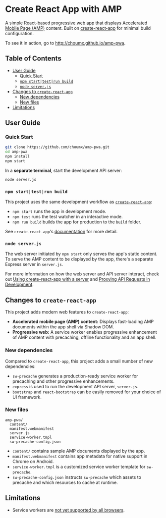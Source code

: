 # Create React App with AMP

A simple React-based [progressive web app](https://addyosmani.com/blog/getting-started-with-progressive-web-apps/) that displays [Accelerated Mobile Page (AMP)](https://ampproject.org) content. Built on [create-react-app](https://github.com/facebookincubator/create-react-app) for minimal build configuration.

To see it in action, go to http://choumx.github.io/amp-pwa.

## Table of Contents
<!-- START doctoc generated TOC please keep comment here to allow auto update -->
<!-- DON'T EDIT THIS SECTION, INSTEAD RE-RUN doctoc TO UPDATE -->


- [User Guide](#user-guide)
  - [Quick Start](#quick-start)
  - [`npm start|test|run build`](#npm-starttestrun-build)
  - [`node server.js`](#node-serverjs)
- [Changes to `create-react-app`](#changes-to-create-react-app)
  - [New dependencies](#new-dependencies)
  - [New files](#new-files)
- [Limitations](#limitations)

<!-- END doctoc generated TOC please keep comment here to allow auto update -->

## User Guide

### Quick Start

```sh
git clone https://github.com/choumx/amp-pwa.git
cd amp-pwa
npm install
npm start
```

In a **separate terminal**, start the development API server:
```sh
node server.js
```

### `npm start|test|run build`

This project uses the same development workflow as [`create-react-app`](https://github.com/facebookincubator/create-react-app#npm-start):

- `npm start` runs the app in development mode.
- `npm test` runs the test watcher in an interactive mode.
- `npm run build` builds the app for production to the `build` folder.

See `create-react-app`'s [documentation](https://github.com/facebookincubator/create-react-app#npm-start) for more detail.

### `node server.js`

The web server initiated by `npm start` only serves the app's static content. To serve the AMP content to be displayed by the app, there's a separate Express server in `server.js`.

For more information on how the web server and API server interact, check out [Using create-react-app with a server](https://www.fullstackreact.com/articles/using-create-react-app-with-a-server/) and [Proxying API Requests in Development](https://github.com/facebookincubator/create-react-app/blob/master/template/README.md#proxying-api-requests-in-development).

## Changes to `create-react-app`

This project adds modern web features to `create-react-app`:

* **Accelerated mobile page (AMP) content:** Displays fast-loading AMP documents within the app shell via Shadow DOM.
* **Progressive web:** A service worker enables progressive enhancement of AMP content with precaching, offline functionality and an app shell.

### New dependencies

Compared to `create-react-app`, this project adds a small number of new dependencies:

- `sw-precache` generates a production-ready service worker for precaching and other progressive enhancements.
- `express` is used to run the development API server, `server.js`.
- `bootstrap` and `react-bootstrap` can be easily removed for your choice of UI framework.

### New files

```
amp-pwa/
  content/
  manifest.webmanifest
  server.js
  service-worker.tmpl
  sw-precache-config.json
```

- `content/` contains sample AMP documents displayed by the app.
- `manifest.webmanifest` contains app metadata for native support in Chrome on Android.
- `service-worker.tmpl` is a customized service worker template for `sw-precache`.
- `sw-precache-config.json` instructs `sw-precache` which assets to precache and which resources to cache at runtime.

## Limitations

- Service workers are [not yet supported by all browsers](http://caniuse.com/#feat=serviceworkers).

